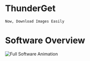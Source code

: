 # ThunderGet
`Now, Download Images Easily`   

# Software Overview
![Full Software Animation](https://raw.githubusercontent.com/anongrp/ThunderGet/master/Screenshot/Untitled-4.gif)
